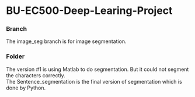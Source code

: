 # BU-EC500-Deep-Learing-Project

### Branch
The image_seg branch is for image segmentation.<br/>
### Folder
The version #1 is using Matlab to do segmentation. But it could not segment the characters correctly. <br/>
The Sentence_segmentation is the final version of segmentation which is done by Python.
